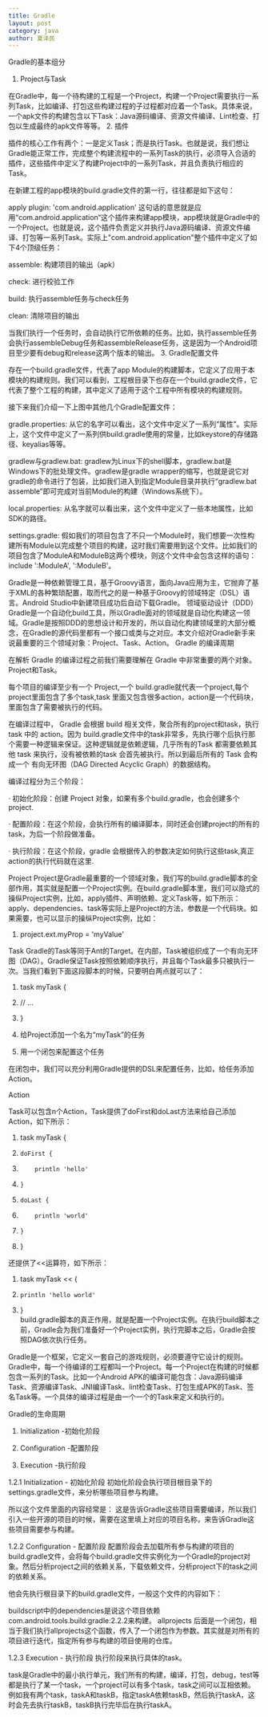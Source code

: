 ```yaml
---
title: Gradle
layout: post
category: java
author: 夏泽民
---
```

Gradle的基本组分
1. Project与Task

在Gradle中，每一个待构建的工程是一个Project，构建一个Project需要执行一系列Task，比如编译、打包这些构建过程的子过程都对应着一个Task。具体来说，一个apk文件的构建包含以下Task：Java源码编译、资源文件编译、Lint检查、打包以生成最终的apk文件等等。
2. 插件

插件的核心工作有两个：一是定义Task；而是执行Task。也就是说，我们想让Gradle能正常工作，完成整个构建流程中的一系列Task的执行，必须导入合适的插件，这些插件中定义了构建Project中的一系列Task，并且负责执行相应的Task。

在新建工程的app模块的build.gradle文件的第一行，往往都是如下这句：

apply plugin: 'com.android.application'
这句话的意思就是应用“com.android.application“这个插件来构建app模块，app模块就是Gradle中的一个Project。也就是说，这个插件负责定义并执行Java源码编译、资源文件编译、打包等一系列Task。实际上"com.android.application"整个插件中定义了如下4个顶级任务：

assemble: 构建项目的输出（apk）

check: 进行校验工作

build: 执行assemble任务与check任务

clean: 清除项目的输出

当我们执行一个任务时，会自动执行它所依赖的任务。比如，执行assemble任务会执行assembleDebug任务和assembleRelease任务，这是因为一个Android项目至少要有debug和release这两个版本的输出。
3. Gradle配置文件

存在一个build.gradle文件，代表了app Module的构建脚本，它定义了应用于本模块的构建规则。我们可以看到，工程根目录下也存在一个build.gradle文件，它代表了整个工程的构建，其中定义了适用于这个工程中所有模块的构建规则。

接下来我们介绍一下上图中其他几个Gradle配置文件：

gradle.properties: 从它的名字可以看出，这个文件中定义了一系列“属性”。实际上，这个文件中定义了一系列供build.gradle使用的常量，比如keystore的存储路径、keyalias等等。

gradlew与gradlew.bat: gradlew为Linux下的shell脚本，gradlew.bat是Windows下的批处理文件。gradlew是gradle wrapper的缩写，也就是说它对gradle的命令进行了包装，比如我们进入到指定Module目录并执行“gradlew.bat assemble”即可完成对当前Module的构建（Windows系统下）。

local.properties: 从名字就可以看出来，这个文件中定义了一些本地属性，比如SDK的路径。

settings.gradle: 假如我们的项目包含了不只一个Module时，我们想要一次性构建所有Module以完成整个项目的构建，这时我们需要用到这个文件。比如我们的项目包含了ModuleA和ModuleB这两个模块，则这个文件中会包含这样的语句：include ':ModuleA', ':ModuleB'。
<!-- more -->
Gradle是一种依赖管理工具，基于Groovy语言，面向Java应用为主，它抛弃了基于XML的各种繁琐配置，取而代之的是一种基于Groovy的领域特定（DSL）语言。Android Studio中新建项目成功后自动下载Gradle。
领域驱动设计（DDD）
Gradle是一个自动化build工具，所以Gradle面对的领域就是自动化构建这一领域。Gradle是按照DDD的思想设计和开发的，所以自动化构建领域里的大部分概念，在Gradle的源代码里都有一个接口或类与之对应。本文介绍对Gradle新手来说最重要的三个领域对象：Project、Task、Action。
Gradle 的编译周期

在解析 Gradle 的编译过程之前我们需要理解在 Gradle 中非常重要的两个对象。Project和Task。

每个项目的编译至少有一个 Project,一个 build.gradle就代表一个project,每个project里面包含了多个task,task 里面又包含很多action，action是一个代码块，里面包含了需要被执行的代码。

在编译过程中， Gradle 会根据 build 相关文件，聚合所有的project和task，执行task 中的 action。因为 build.gradle文件中的task非常多，先执行哪个后执行那个需要一种逻辑来保证。这种逻辑就是依赖逻辑，几乎所有的Task 都需要依赖其他 task 来执行，没有被依赖的task 会首先被执行。所以到最后所有的 Task 会构成一个 有向无环图（DAG Directed Acyclic Graph）的数据结构。

编译过程分为三个阶段：

· 初始化阶段：创建 Project 对象，如果有多个build.gradle，也会创建多个project.

· 配置阶段：在这个阶段，会执行所有的编译脚本，同时还会创建project的所有的task，为后一个阶段做准备。

· 执行阶段：在这个阶段，gradle 会根据传入的参数决定如何执行这些task,真正action的执行代码就在这里.

Project
Project是Gradle最重要的一个领域对象，我们写的build.gradle脚本的全部作用，其实就是配置一个Project实例。在build.gradle脚本里，我们可以隐式的操纵Project实例，比如，apply插件、声明依赖、定义Task等，如下所示：
apply、dependencies、task等实际上是Project的方法，参数是一个代码块。如果需要，也可以显示的操纵Project实例，比如：
1. project.ext.myProp = 'myValue'  

Task
Gradle的Task等同于Ant的Target。在内部，Task被组织成了一个有向无环图（DAG）。Gradle保证Task按照依赖顺序执行，并且每个Task最多只被执行一次。当我们看到下面这段脚本的时候，只要明白两点就可以了：

1. task myTask {  

2.   // ...  

3. }  

1. 给Project添加一个名为“myTask”的任务

2. 用一个闭包来配置这个任务

在闭包中，我们可以充分利用Gradle提供的DSL来配置任务，比如，给任务添加Action。

Action

Task可以包含n个Action，Task提供了doFirst和doLast方法来给自己添加Action，如下所示： 

1. task myTask {  

2.     doFirst {  

3.         println 'hello'  

4.     }  

5.     doLast {  

6.         println 'world'  

7.     }  

8. }  

还提供了<<运算符，如下所示： 

1. task myTask << {  

2.     println 'hello world'  

3. }  
build.gradle脚本的真正作用，就是配置一个Project实例。在执行build脚本之前，Gradle会为我们准备好一个Project实例，执行完脚本之后，Gradle会按照DAG依次执行任务。

Gradle是一个框架，它定义一套自己的游戏规则，必须要遵守它设计的规则。
Gradle中，每一个待编译的工程都叫一个Project。每一个Project在构建的时候都包含一系列的Task。比如一个Android APK的编译可能包含：Java源码编译Task、资源编译Task、JNI编译Task、lint检查Task、打包生成APK的Task、签名Task等。一个具体的编译过程是由一个一个的Task来定义和执行的。

Gradle的生命周期

1. Initialization -初始化阶段

2. Configuration -配置阶段

3. Execution -执行阶段

1.2.1 Initialization - 初始化阶段
初始化阶段会执行项目根目录下的settings.gradle文件，来分析哪些项目参与构建。

所以这个文件里面的内容经常是：
这是告诉Gradle这些项目需要编译，所以我们引入一些开源的项目的时候，需要在这里填上对应的项目名称，来告诉Gradle这些项目需要参与构建。

1.2.2 Configuration - 配置阶段
配置阶段会去加载所有参与构建的项目的build.gradle文件，会将每个build.gradle文件实例化为一个Gradle的project对象。然后分析project之间的依赖关系，下载依赖文件，分析project下的task之间的依赖关系。

他会先执行根目录下的build.gradle文件，一般这个文件的内容如下：

buildscript中的dependencies是说这个项目依赖com.android.tools.build:gradle:2.2.2来构建。
allprojects 后面是一个闭包，相当于我们执行allprojects这个函数，传入了一个闭包作为参数。其实就是对所有的项目进行迭代，指定所有参与构建的项目使用的仓库。

1.2.3 Execution - 执行阶段
执行阶段来执行具体的task。

task是Gradle中的最小执行单元，我们所有的构建，编译，打包，debug，test等都是执行了某一个task，一个project可以有多个task，task之间可以互相依赖。例如我有两个task，taskA和taskB，指定taskA依赖taskB，然后执行taskA，这时会先去执行taskB，taskB执行完毕后在执行taskA。